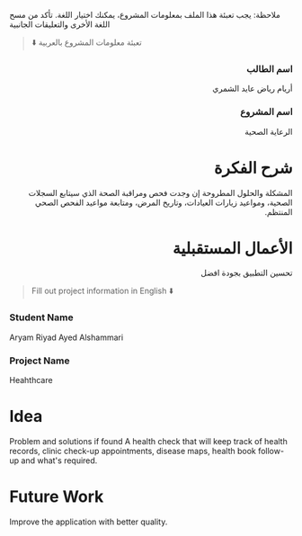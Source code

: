 
ملاحظة: يجب تعبئة هذا الملف بمعلومات المشروع، يمكنك اختيار اللغة. تأكد من مسح اللغة الأخرى والتعليقات الجانبية 
> ⬇️ تعبئة معلومات المشروع بالعربية  

<div dir="rtl">
  
### اسم الطالب 
أريام رياض عايد الشمري


### اسم المشروع
الرعاية الصحية


# شرح الفكرة
المشكلة والحلول المطروحة إن وجدت
فحص ومراقبة الصحة الذي سيتابع السجلات الصحية، ومواعيد زيارات العيادات، وتاريخ المرض، ومتابعة مواعيد الفحص الصحي المنتظم.


# الأعمال المستقبلية
تحسين التطبيق بجودة افضل

</div>

> Fill out project information in English ⬇️
### Student Name
Aryam Riyad Ayed Alshammari


### Project Name
Heahthcare

# Idea
Problem and solutions if found 
A health check that will keep track of health records, clinic check-up appointments, disease maps, health book follow-up and what's required.


# Future Work 
Improve the application with better quality.


